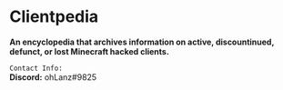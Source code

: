# Clientpedia
**An encyclopedia that archives information on active, discountinued, defunct, or lost Minecraft hacked clients.**

``Contact Info:``<br>
**Discord:** ohLanz#9825
